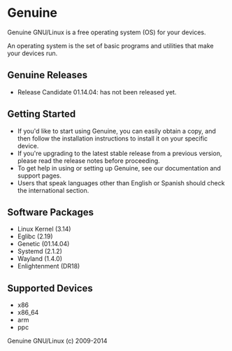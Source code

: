 Genuine
=======

Genuine GNU/Linux is a free operating system (OS) for your devices.

An operating system is the set of basic programs and utilities that make your devices run.

Genuine Releases
----------------

 * Release Candidate 01.14.04: has not been released yet.

Getting Started
----------------

 - If you'd like to start using Genuine, you can easily obtain a copy, and then follow the installation instructions to install it on your specific device.
 - If you're upgrading to the latest stable release from a previous version, please read the release notes before proceeding.
 - To get help in using or setting up Genuine, see our documentation and support pages.
 - Users that speak languages other than English or Spanish should check the international section.


Software Packages
-----------------

 - Linux Kernel (3.14)
 - Eglibc (2.19)
 - Genetic (01.14.04)
 - Systemd (2.1.2)
 - Wayland (1.4.0)
 - Enlightenment (DR18)


Supported Devices
-----------------

 - x86
 - x86_64
 - arm
 - ppc


Genuine GNU/Linux (c) 2009-2014
